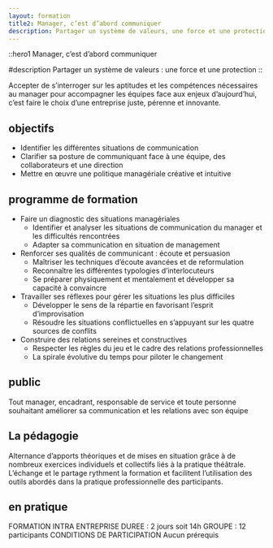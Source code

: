 ```yaml
---
layout: formation
title2: Manager, c’est d’abord communiquer
description: Partager un système de valeurs, une force et une protection
---
```


::hero1
Manager, c’est d’abord communiquer

#description
Partager un système de valeurs : une force et une protection
::

Accepter de s’interroger sur les aptitudes et les compétences nécessaires au manager pour accompagner 
les équipes face aux enjeux d’aujourd’hui, c’est faire le choix d’une entreprise juste, pérenne et innovante.
## objectifs
- Identifier les différentes situations de communication
- Clarifier sa posture de communiquant face à une équipe, des collaborateurs et une direction
- Mettre en œuvre une politique managériale créative et intuitive
## programme de formation
- Faire un diagnostic des situations managériales
    - Identifier et analyser les situations de communication du manager et les difficultés rencontrées
    - Adapter sa communication en situation de management
- Renforcer ses qualités de communicant : écoute et persuasion
    - Maîtriser les techniques d’écoute avancées et de reformulation
    - Reconnaître les différentes typologies d’interlocuteurs
    - Se préparer physiquement et mentalement et développer sa capacité à convaincre
- Travailler ses réflexes pour gérer les situations les plus difficiles
    - Développer le sens de la répartie en favorisant l’esprit d’improvisation
    - Résoudre les situations conflictuelles en s’appuyant sur les quatre sources de conflits
- Construire des relations sereines et constructives
    - Respecter les règles du jeu et le cadre des relations professionnelles
    - La spirale évolutive du temps pour piloter le changement
## public
Tout manager, encadrant, responsable de service et toute personne souhaitant améliorer 
sa communication et les relations avec son équipe


## La pédagogie

Alternance d’apports théoriques et de mises en situation grâce à de nombreux exercices individuels et collectifs liés à la pratique théâtrale. L’échange et le partage rythment la formation et facilitent l’utilisation des outils abordés dans la pratique professionnelle des participants.

## en pratique

FORMATION INTRA ENTREPRISE
DUREE : 2 jours soit 14h
GROUPE : 12 participants
CONDITIONS DE PARTICIPATION
Aucun prérequis